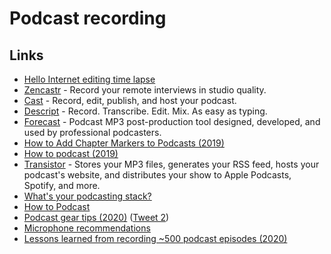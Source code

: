 # Podcast recording

## Links

- [Hello Internet editing time lapse](http://www.cgpgrey.com/blog/hello-internet-editing-time-lapse)
- [Zencastr](https://zencastr.com/) - Record your remote interviews in studio quality.
- [Cast](https://tryca.st/) - Record, edit, publish, and host your podcast.
- [Descript](https://www.descript.com/) - Record. Transcribe. Edit. Mix. As easy as typing.
- [Forecast](https://overcast.fm/forecast) - Podcast MP3 post-production tool designed, developed, and used by professional podcasters.
- [How to Add Chapter Markers to Podcasts (2019)](https://www.lemonproductions.ca/how-to-add-chapter-markers-to-podcasts/)
- [How to podcast (2019)](https://rakhim.org/2019/04/how-to-podcast/)
- [Transistor](https://transistor.fm/) - Stores your MP3 files, generates your RSS feed, hosts your podcast's website, and distributes your show to Apple Podcasts, Spotify, and more.
- [What's your podcasting stack?](https://www.indiehackers.com/post/whats-your-podcasting-stack-8ae89b0905)
- [How to Podcast](https://www.christopherbiscardi.com/how-to-podcast)
- [Podcast gear tips (2020)](https://twitter.com/kureevalexey/status/1259759343655882758) ([Tweet 2](https://twitter.com/kureevalexey/status/1259875604771594247))
- [Microphone recommendations](https://chan.dev/microphones)
- [Lessons learned from recording ~500 podcast episodes (2020)](https://twitter.com/eriktorenberg/status/1255574856776597504)
